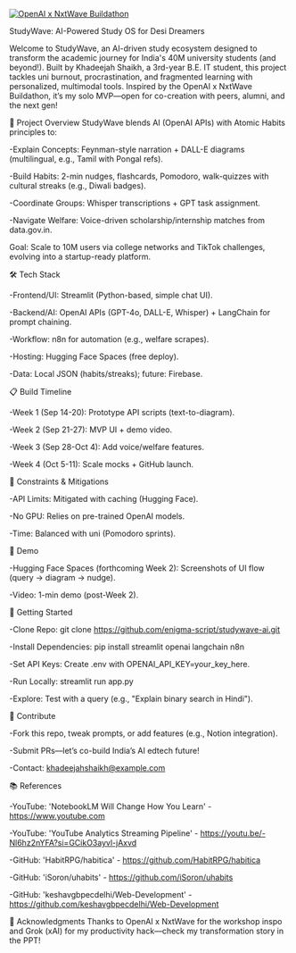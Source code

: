 [![OpenAI x NxtWave Buildathon](https://img.shields.io/badge/Buildathon-StudyWave-blue)](https://openai-buildathon.nxtwave.tech)

StudyWave: AI-Powered Study OS for Desi Dreamers


Welcome to StudyWave, an AI-driven study ecosystem designed to transform the academic journey for India's 40M university students (and beyond!). Built by Khadeejah Shaikh, a 3rd-year B.E. IT student, this project tackles uni burnout, procrastination, and fragmented learning with personalized, multimodal tools. Inspired by the OpenAI x NxtWave Buildathon, it’s my solo MVP—open for co-creation with peers, alumni, and the next gen!

🚀 Project Overview
StudyWave blends AI (OpenAI APIs) with Atomic Habits principles to:

-Explain Concepts: Feynman-style narration + DALL-E diagrams (multilingual, e.g., Tamil with Pongal refs).

-Build Habits: 2-min nudges, flashcards, Pomodoro, walk-quizzes with cultural streaks (e.g., Diwali badges).

-Coordinate Groups: Whisper transcriptions + GPT task assignment.

-Navigate Welfare: Voice-driven scholarship/internship matches from data.gov.in.

Goal: Scale to 10M users via college networks and TikTok challenges, evolving into a startup-ready platform.

🛠️ Tech Stack

-Frontend/UI: Streamlit (Python-based, simple chat UI).

-Backend/AI: OpenAI APIs (GPT-4o, DALL-E, Whisper) + LangChain for prompt chaining.

-Workflow: n8n for automation (e.g., welfare scrapes).

-Hosting: Hugging Face Spaces (free deploy).

-Data: Local JSON (habits/streaks); future: Firebase.


📋 Build Timeline

-Week 1 (Sep 14-20): Prototype API scripts (text-to-diagram).

-Week 2 (Sep 21-27): MVP UI + demo video.

-Week 3 (Sep 28-Oct 4): Add voice/welfare features.

-Week 4 (Oct 5-11): Scale mocks + GitHub launch.


🚧 Constraints & Mitigations

-API Limits: Mitigated with caching (Hugging Face).

-No GPU: Relies on pre-trained OpenAI models.

-Time: Balanced with uni (Pomodoro sprints).


🎥 Demo

-Hugging Face Spaces (forthcoming Week 2): Screenshots of UI flow (query → diagram → nudge).

-Video: 1-min demo (post-Week 2).


🌱 Getting Started

-Clone Repo: git clone  https://github.com/enigma-script/studywave-ai.git

-Install Dependencies: pip install streamlit openai langchain n8n

-Set API Keys: Create .env with OPENAI_API_KEY=your_key_here.

-Run Locally: streamlit run app.py

-Explore: Test with a query (e.g., "Explain binary search in Hindi").


🤝 Contribute

-Fork this repo, tweak prompts, or add features (e.g., Notion integration).

-Submit PRs—let’s co-build India’s AI edtech future!

-Contact: khadeejahshaikh@example.com

📚 References


-YouTube: 'NotebookLM Will Change How You Learn' - https://www.youtube.com

-YouTube: 'YouTube Analytics Streaming Pipeline' - https://youtu.be/-Nl6hz2nYFA?si=GCikO3ayvl-jAxvd

-GitHub: 'HabitRPG/habitica' - https://github.com/HabitRPG/habitica

-GitHub: 'iSoron/uhabits' - https://github.com/iSoron/uhabits

-GitHub: 'keshavgbpecdelhi/Web-Development' - https://github.com/keshavgbpecdelhi/Web-Development


🎉 Acknowledgments
Thanks to OpenAI x NxtWave for the workshop inspo and Grok (xAI) for my productivity hack—check my transformation story in the PPT!
